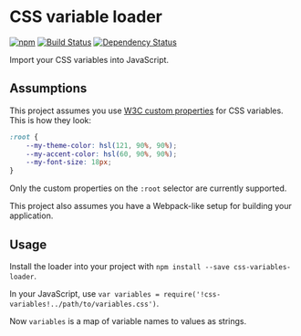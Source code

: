 # CSS variable loader

[![npm](https://img.shields.io/npm/v/css-variables-loader.svg)](https://www.npmjs.com/package/css-variables-loader)
[![Build Status](https://travis-ci.org/Dashlane/css-variables-loader.svg?branch=master)](https://travis-ci.org/Dashlane/css-variables-loader)
[![Dependency Status](https://gemnasium.com/Dashlane/css-variables-loader.svg)](https://gemnasium.com/Dashlane/css-variables-loader)

Import your CSS variables into JavaScript.

## Assumptions

This project assumes you use [W3C custom properties](https://www.w3.org/TR/css-variables/) for CSS variables. This is how they look:

```css
:root {
    --my-theme-color: hsl(121, 90%, 90%);
    --my-accent-color: hsl(60, 90%, 90%);
    --my-font-size: 18px;
}
```

Only the custom properties on the `:root` selector are currently supported.

This project also assumes you have a Webpack-like setup for building your application.

## Usage

Install the loader into your project with `npm install --save css-variables-loader`.

In your JavaScript, use `var variables = require('!css-variables!../path/to/variables.css')`.

Now `variables` is a map of variable names to values as strings.
